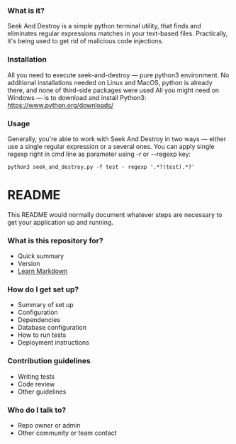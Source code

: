 ### What is it?

Seek And Destroy is a simple python terminal utility, that finds and eliminates regular expressions matсhes in your text-based files. Practically, it's being used to get rid of malicious code injections.

### Installation

All you need to execute seek-and-destroy — pure python3 environment.
No additional installations needed on Linux and MacOS, python is already there, and none of third-side packages were used
All you might need on Windows — is to download and install Python3: https://www.python.org/downloads/

### Usage

Generally, you're able to work with Seek And Destroy in two ways — either use a single regular expression or a several ones.
You can apply single regexp right in cmd line as parameter using -r or --regexp key:
    
    python3 seek_and_destroy.py -f test - regexp '.*?(test).*?'






# README #

This README would normally document whatever steps are necessary to get your application up and running.

### What is this repository for? ###

* Quick summary
* Version
* [Learn Markdown](https://bitbucket.org/tutorials/markdowndemo)

### How do I get set up? ###

* Summary of set up
* Configuration
* Dependencies
* Database configuration
* How to run tests
* Deployment instructions

### Contribution guidelines ###

* Writing tests
* Code review
* Other guidelines

### Who do I talk to? ###

* Repo owner or admin
* Other community or team contact